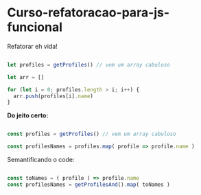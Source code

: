 # Curso-refatoracao-para-js-funcional
Refatorar eh vida!


```js

let profiles = getProfiles() // vem um array cabuloso

let arr = []

for (let i = 0; profiles.length > i; i++) {
  arr.push(profiles[i].name)
}

```

**Do jeito certo:**

```js

const profiles = getProfiles() // vem um array cabuloso

const profilesNames = profiles.map( profile => profile.name )

```

Semantificando o code:


```js

const toNames = ( profile ) => profile.name 
const profilesNames = getProfilesAnd().map( toNames )

```

